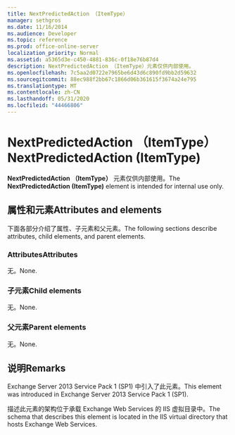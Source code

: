 ```yaml
---
title: NextPredictedAction （ItemType）
manager: sethgros
ms.date: 11/16/2014
ms.audience: Developer
ms.topic: reference
ms.prod: office-online-server
localization_priority: Normal
ms.assetid: a5365d3e-c450-4881-836c-0f18e76b87d4
description: NextPredictedAction （ItemType）元素仅供内部使用。
ms.openlocfilehash: 7c5aa2d0722e7965be6d43d6c890fd9bb2d59632
ms.sourcegitcommit: 88ec988f2bb67c1866d06b361615f3674a24e795
ms.translationtype: MT
ms.contentlocale: zh-CN
ms.lasthandoff: 05/31/2020
ms.locfileid: "44466806"
---
```

# <a name="nextpredictedaction-itemtype"></a><span data-ttu-id="664f2-103">NextPredictedAction （ItemType）</span><span class="sxs-lookup"><span data-stu-id="664f2-103">NextPredictedAction (ItemType)</span></span>

<span data-ttu-id="664f2-104">**NextPredictedAction （ItemType）** 元素仅供内部使用。</span><span class="sxs-lookup"><span data-stu-id="664f2-104">The **NextPredictedAction (ItemType)** element is intended for internal use only.</span></span> 

## <a name="attributes-and-elements"></a><span data-ttu-id="664f2-105">属性和元素</span><span class="sxs-lookup"><span data-stu-id="664f2-105">Attributes and elements</span></span>

<span data-ttu-id="664f2-106">下面各部分介绍了属性、子元素和父元素。</span><span class="sxs-lookup"><span data-stu-id="664f2-106">The following sections describe attributes, child elements, and parent elements.</span></span>
  
### <a name="attributes"></a><span data-ttu-id="664f2-107">Attributes</span><span class="sxs-lookup"><span data-stu-id="664f2-107">Attributes</span></span>

<span data-ttu-id="664f2-108">无。</span><span class="sxs-lookup"><span data-stu-id="664f2-108">None.</span></span>
  
### <a name="child-elements"></a><span data-ttu-id="664f2-109">子元素</span><span class="sxs-lookup"><span data-stu-id="664f2-109">Child elements</span></span>

<span data-ttu-id="664f2-110">无。</span><span class="sxs-lookup"><span data-stu-id="664f2-110">None.</span></span>
  
### <a name="parent-elements"></a><span data-ttu-id="664f2-111">父元素</span><span class="sxs-lookup"><span data-stu-id="664f2-111">Parent elements</span></span>

<span data-ttu-id="664f2-112">无。</span><span class="sxs-lookup"><span data-stu-id="664f2-112">None.</span></span>
  
## <a name="remarks"></a><span data-ttu-id="664f2-113">说明</span><span class="sxs-lookup"><span data-stu-id="664f2-113">Remarks</span></span>

<span data-ttu-id="664f2-114">Exchange Server 2013 Service Pack 1 (SP1) 中引入了此元素。</span><span class="sxs-lookup"><span data-stu-id="664f2-114">This element was introduced in Exchange Server 2013 Service Pack 1 (SP1).</span></span>
  
<span data-ttu-id="664f2-115">描述此元素的架构位于承载 Exchange Web Services 的 IIS 虚拟目录中。</span><span class="sxs-lookup"><span data-stu-id="664f2-115">The schema that describes this element is located in the IIS virtual directory that hosts Exchange Web Services.</span></span>
  

